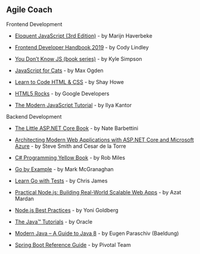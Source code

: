 ## Agile Coach
Frontend Development

- [Eloquent JavaScript (3rd Edition)](https://eloquentjavascript.net/) - by Marijn Haverbeke

- [Frontend Developer Handbook 2019](https://frontendmasters.com/books/front-end-handbook/2019/) - by Cody Lindley

- [You Don’t Know JS (book series)](https://github.com/getify/You-Dont-Know-JS) - by Kyle Simpson

- [JavaScript for Cats](https://jsforcats.com/) - by Max Ogden

- [Learn to Code HTML & CSS](https://learn.shayhowe.com/html-css/) - by Shay Howe

- [HTML5 Rocks](https://www.html5rocks.com/en/) - by Google Developers

- [The Modern JavaScript Tutorial](https://javascript.info/) - by Ilya Kantor


Backend Development

- [The Little ASP.NET Core Book](https://github.com/nbarbettini/little-aspnetcore-book) - by Nate Barbettini

- [Architecting Modern Web Applications with ASP.NET Core and Microsoft Azure](https://dotnet.microsoft.com/en-us/download/e-book/aspnet) - by Steve Smith and Cesar de la Torre

- [C# Programming Yellow Book](http://www.csharpcourse.com/) - by Rob Miles

- [Go by Example](https://gobyexample.com/) - by Mark McGranaghan

- [Learn Go with Tests](https://quii.gitbook.io/learn-go-with-tests/) - by Chris James

- [Practical Node.js: Building Real-World Scalable Web Apps](https://github.com/azat-co/practicalnode) - by Azat Mardan

- [Node.js Best Practices](https://github.com/goldbergyoni/nodebestpractices) - by Yoni Goldberg

- [The Java™ Tutorials](https://docs.oracle.com/javase/tutorial/) - by Oracle

- [Modern Java – A Guide to Java 8](https://www.baeldung.com/learn-java-8) - by Eugen Paraschiv (Baeldung)

- [Spring Boot Reference Guide](https://docs.spring.io/spring-boot/docs/current/reference/htmlsingle/) - by Pivotal Team




